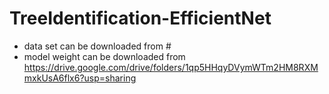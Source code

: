# TreeIdentification-EfficientNet
- data set can be downloaded from #
- model weight can be downloaded from https://drive.google.com/drive/folders/1qp5HHqyDVymWTm2HM8RXMmxkUsA6flx6?usp=sharing

